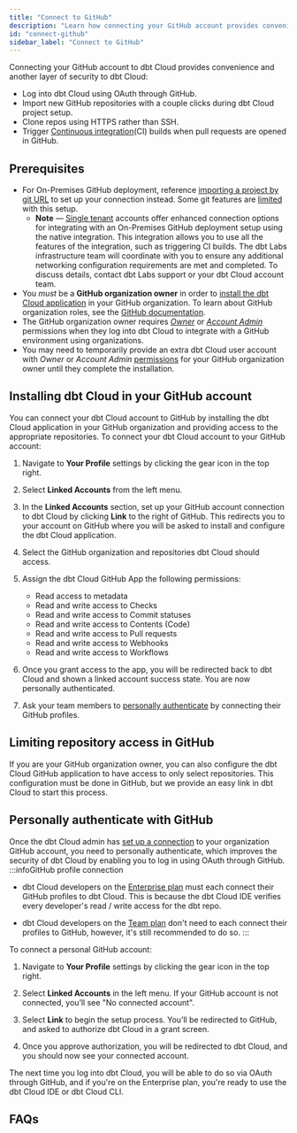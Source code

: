 ```yaml
---
title: "Connect to GitHub"
description: "Learn how connecting your GitHub account provides convenience and another layer of security to dbt Cloud."
id: "connect-github"
sidebar_label: "Connect to GitHub"
---
```



Connecting your GitHub account to dbt Cloud provides convenience and another layer of security to dbt Cloud:
- Log into dbt Cloud using OAuth through GitHub.
- Import new GitHub repositories with a couple clicks during dbt Cloud project setup.
- Clone repos using HTTPS rather than SSH.
- Trigger [Continuous integration](/docs/deploy/continuous-integration)(CI) builds when pull requests are opened in GitHub.

## Prerequisites

- For On-Premises GitHub deployment, reference [importing a project by git URL](/docs/cloud/git/import-a-project-by-git-url) to set up your connection instead. Some git features are [limited](/docs/cloud/git/import-a-project-by-git-url#limited-integration) with this setup.
  * **Note** &mdash; [Single tenant](/docs/cloud/about-cloud/tenancy#single-tenant) accounts offer enhanced connection options for integrating with an On-Premises GitHub deployment setup using the native integration.  This integration allows you to use all the features of the integration, such as triggering CI builds. The dbt Labs infrastructure team will coordinate with you to ensure any additional networking configuration requirements are met and completed. To discuss details, contact dbt Labs support or your dbt Cloud account team.
- You _must_ be a **GitHub organization owner** in order to [install the dbt Cloud application](/docs/cloud/git/connect-github#installing-dbt-cloud-in-your-github-account) in your GitHub organization. To learn about GitHub organization roles, see the [GitHub documentation](https://docs.github.com/en/organizations/managing-peoples-access-to-your-organization-with-roles/roles-in-an-organization). 
- The GitHub organization owner requires [_Owner_](/docs/cloud/manage-access/self-service-permissions) or [_Account Admin_](/docs/cloud/manage-access/enterprise-permissions) permissions when they log into dbt Cloud to integrate with a GitHub environment using organizations.
- You may need to temporarily provide an extra dbt Cloud user account with _Owner_ or _Account Admin_ [permissions](/docs/cloud/manage-access/self-service-permissions) for your GitHub organization owner until they complete the installation.


## Installing dbt Cloud in your GitHub account

You can connect your dbt Cloud account to GitHub by installing the dbt Cloud application in your GitHub organization and providing access to the appropriate repositories. 
To connect your dbt Cloud account to your GitHub account: 

1. Navigate to **Your Profile** settings by clicking the gear icon in the top right. 

2. Select **Linked Accounts** from the left menu.

<Lightbox src="/img/docs/dbt-cloud/cloud-configuring-dbt-cloud/connecting-github/github-connect.gif" title="Navigated to Linked Accounts under your profile"/>

3. In the **Linked Accounts** section, set up your GitHub account connection to dbt Cloud by clicking **Link** to the right of GitHub. This redirects you to your account on GitHub where you will be asked to install and configure the dbt Cloud application. 

4. Select the GitHub organization and repositories dbt Cloud should access.

   <Lightbox src="/img/docs/dbt-cloud/cloud-configuring-dbt-cloud/connecting-github/github-app-install.png" title="Installing the dbt Cloud application into a GitHub organization"/>

5. Assign the dbt Cloud GitHub App the following permissions:
   - Read access to metadata
   - Read and write access to Checks
   - Read and write access to Commit statuses
   - Read and write access to Contents (Code)
   - Read and write access to Pull requests
   - Read and write access to Webhooks
   - Read and write access to Workflows

6. Once you grant access to the app, you will be redirected back to dbt Cloud and shown a linked account success state. You are now personally authenticated. 
7. Ask your team members to [personally authenticate](/docs/cloud/git/connect-github#personally-authenticate-with-github) by connecting their GitHub profiles.

## Limiting repository access in GitHub
If you are your GitHub organization owner, you can also configure the dbt Cloud GitHub application to have access to only select repositories. This configuration must be done in GitHub, but we provide an easy link in dbt Cloud to start this process.
<Lightbox src="/img/docs/dbt-cloud/cloud-configuring-dbt-cloud/connecting-github/configure-github.png" title="Configuring the dbt Cloud app"/>

## Personally authenticate with GitHub

Once the dbt Cloud admin has [set up a connection](/docs/cloud/git/connect-github#installing-dbt-cloud-in-your-github-account) to your organization GitHub account, you need to personally authenticate, which improves the security of dbt Cloud by enabling you to log in using OAuth through GitHub.
:::infoGitHub profile connection
- dbt Cloud developers on the [Enterprise plan](https://www.getdbt.com/pricing/) must each connect their GitHub profiles to dbt Cloud. This is because the dbt Cloud IDE verifies every developer's read / write access for the dbt repo. 

- dbt Cloud developers on the [Team plan](https://www.getdbt.com/pricing/) don't need to each connect their profiles to GitHub, however, it's still recommended to do so.
:::

To connect a personal GitHub account:

1. Navigate to **Your Profile** settings by clicking the gear icon in the top right. 

2. Select **Linked Accounts** in the left menu. If your GitHub account is not connected, you’ll see "No connected account". 

3. Select **Link** to begin the setup process. You’ll be redirected to GitHub, and asked to authorize dbt Cloud in a grant screen.
<Lightbox src="/img/docs/dbt-cloud/cloud-configuring-dbt-cloud/connecting-github/github-auth.png" title="Authorizing the dbt Cloud app for developers"/>

4. Once you approve authorization, you will be redirected to dbt Cloud, and you should now see your connected account. 

The next time you log into dbt Cloud, you will be able to do so via OAuth through GitHub, and if you're on the Enterprise plan, you're ready to use the dbt Cloud IDE or dbt Cloud CLI.


## FAQs
<FAQ path="Git/gitignore"/>
<FAQ path="Git/git-migration"/>
